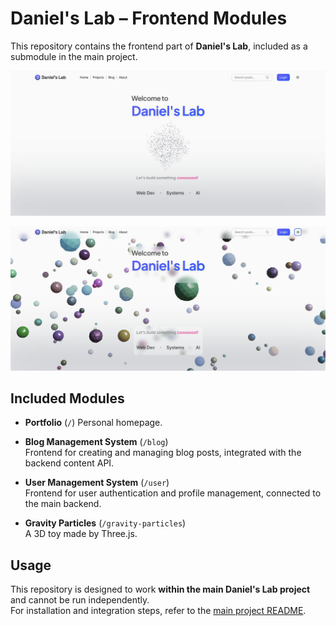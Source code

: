 # Daniel's Lab – Frontend Modules

This repository contains the frontend part of **Daniel's Lab**, included as a submodule in the main project.



![Screenshot2](/public/Screenshot2.png)

![Screenshot1](/public/Screenshot1.png)



## Included Modules

- **Portfolio** (`/`)
  Personal homepage.

- **Blog Management System** (`/blog`)  
  Frontend for creating and managing blog posts, integrated with the backend content API.

- **User Management System** (`/user`)  
  Frontend for user authentication and profile management, connected to the main backend.

- **Gravity Particles** (`/gravity-particles`)  
  A 3D toy made by Three.js.

## Usage

This repository is designed to work **within the main Daniel's Lab project** and cannot be run independently.  
For installation and integration steps, refer to the [main project README](https://github.com/danielxfeng/daniels_lab/blob/main/README.md).
